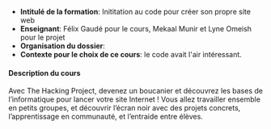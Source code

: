 
- **Intitulé de la formation**: Inititation au code pour créer son propre site web
- **Enseignant**: Félix Gaudé pour le cours, Mekaal Munir et Lyne Omeish pour le projet
- **Organisation du dossier**: 
- **Contexte pour le choix de ce cours**: le code avait l'air intéressant.
#### **Description du cours**
Avec The Hacking Project, devenez un boucanier et découvrez les bases de l’informatique pour lancer votre site Internet !
Vous allez travailler ensemble en petits groupes, et découvrir l’écran noir avec des projets concrets, l’apprentissage en communauté, et l’entraide entre élèves.
